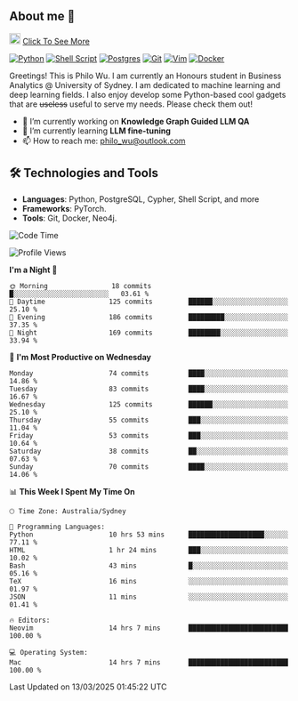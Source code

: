 ## About me 🤗

<a href="#"><img src="https://media.giphy.com/media/hvRJCLFzcasrR4ia7z/giphy.gif" width="20px" height="20px"></a> [Click To See More](https://codeboyphilo.github.io)

[![Python](https://img.shields.io/badge/python-3670A0?style=for-the-badge&logo=python&logoColor=ffdd54)](#)
[![Shell Script](https://img.shields.io/badge/shell_script-%23121011.svg?style=for-the-badge&logo=gnu-bash&logoColor=white)](#)
[![Postgres](https://img.shields.io/badge/postgres-%23316192.svg?style=for-the-badge&logo=postgresql&logoColor=white)](#)
[![Git](https://img.shields.io/badge/git-%23F05033.svg?style=for-the-badge&logo=git&logoColor=white)](#)
[![Vim](https://img.shields.io/badge/VIM-%2311AB00.svg?style=for-the-badge&logo=vim&logoColor=white)](#)
[![Docker](https://img.shields.io/badge/docker-%230db7ed.svg?style=for-the-badge&logo=docker&logoColor=white)](#)

Greetings! This is Philo Wu. I am currently an Honours student in Business Analytics \@ University of Sydney. I am dedicated to machine learning and deep learning fields. I also enjoy develop some Python-based cool gadgets that are ~~useless~~ useful to serve my needs. Please check them out!

- 🔭 I’m currently working on **Knowledge Graph Guided LLM QA**
- 🌱 I’m currently learning **LLM fine-tuning**
- 📫 How to reach me: philo_wu@outlook.com

## 🛠 Technologies and Tools
- **Languages**: Python, PostgreSQL, Cypher, Shell Script, and more
- **Frameworks**: PyTorch.
- **Tools**: Git, Docker, Neo4j.

<!--START_SECTION:waka-->
![Code Time](http://img.shields.io/badge/Code%20Time-709%20hrs%2058%20mins-blue)

![Profile Views](http://img.shields.io/badge/Profile%20Views-0-blue)

**I'm a Night 🦉** 

```text
🌞 Morning                18 commits          █░░░░░░░░░░░░░░░░░░░░░░░░   03.61 % 
🌆 Daytime                125 commits         ██████░░░░░░░░░░░░░░░░░░░   25.10 % 
🌃 Evening                186 commits         █████████░░░░░░░░░░░░░░░░   37.35 % 
🌙 Night                  169 commits         ████████░░░░░░░░░░░░░░░░░   33.94 % 
```
📅 **I'm Most Productive on Wednesday** 

```text
Monday                   74 commits          ████░░░░░░░░░░░░░░░░░░░░░   14.86 % 
Tuesday                  83 commits          ████░░░░░░░░░░░░░░░░░░░░░   16.67 % 
Wednesday                125 commits         ██████░░░░░░░░░░░░░░░░░░░   25.10 % 
Thursday                 55 commits          ███░░░░░░░░░░░░░░░░░░░░░░   11.04 % 
Friday                   53 commits          ███░░░░░░░░░░░░░░░░░░░░░░   10.64 % 
Saturday                 38 commits          ██░░░░░░░░░░░░░░░░░░░░░░░   07.63 % 
Sunday                   70 commits          ████░░░░░░░░░░░░░░░░░░░░░   14.06 % 
```


📊 **This Week I Spent My Time On** 

```text
🕑︎ Time Zone: Australia/Sydney

💬 Programming Languages: 
Python                   10 hrs 53 mins      ███████████████████░░░░░░   77.11 % 
HTML                     1 hr 24 mins        ███░░░░░░░░░░░░░░░░░░░░░░   10.02 % 
Bash                     43 mins             █░░░░░░░░░░░░░░░░░░░░░░░░   05.16 % 
TeX                      16 mins             ░░░░░░░░░░░░░░░░░░░░░░░░░   01.97 % 
JSON                     11 mins             ░░░░░░░░░░░░░░░░░░░░░░░░░   01.41 % 

🔥 Editors: 
Neovim                   14 hrs 7 mins       █████████████████████████   100.00 % 

💻 Operating System: 
Mac                      14 hrs 7 mins       █████████████████████████   100.00 % 
```


 Last Updated on 13/03/2025 01:45:22 UTC
<!--END_SECTION:waka-->
